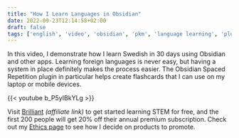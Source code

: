 ```yaml
---
title: "How I Learn Languages in Obsidian"
date: 2022-09-23T12:14:58+02:00
draft: false
tags: ['english', 'video', 'obsidian', 'pkm', 'language learning', 'plugin']
---
```

In this video, I demonstrate how I learn Swedish in 30 days using Obsidian and other apps. Learning foreign languages is never easy, but having a system in place definitely makes the process easier. The Obsidian Spaced Repetition plugin in particular helps create flashcards that I can use on my laptop or mobile devices.

{{< youtube b_P5yIBkYLg >}}

Visit [Brilliant](https://brilliant.org/nicolevdh) *(affiliate link)* to get started learning STEM for free, and the first 200 people will get 20% off their annual premium subscription. Check out my [Ethics page](https://nicolevanderhoeven.com/ethics/) to see how I decide on products to promote.